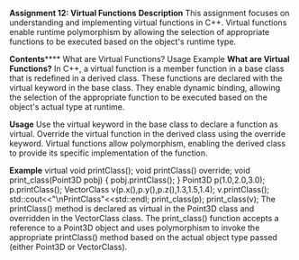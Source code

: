**Assignment 12: Virtual Functions**
**Description**
This assignment focuses on understanding and implementing virtual functions in C++. Virtual functions enable runtime polymorphism by allowing the selection of appropriate functions to be executed based on the object's runtime type.

**Contents******
What are Virtual Functions?
Usage
Example
**What are Virtual Functions?**
In C++, a virtual function is a member function in a base class that is redefined in a derived class. These functions are declared with the virtual keyword in the base class. They enable dynamic binding, allowing the selection of the appropriate function to be executed based on the object's actual type at runtime.

**Usage**
Use the virtual keyword in the base class to declare a function as virtual.
Override the virtual function in the derived class using the override keyword.
Virtual functions allow polymorphism, enabling the derived class to provide its specific implementation of the function.

**Example**
virtual void printClass();
void printClass() override;
void print_class(Point3D pobj) {
    pobj.printClass();
}
 Point3D p(1.0,2.0,3.0);
 p.printClass();
 VectorClass v(p.x(),p.y(),p.z(),1.3,1.5,1.4);
 v.printClass();
 std::cout<<"\nPrintClass"<<std::endl;
 print_class(p);
 print_class(v);
The printClass() method is declared as virtual in the Point3D class and overridden in the VectorClass class.
The print_class() function accepts a reference to a Point3D object and uses polymorphism to invoke the appropriate printClass() method based on the actual object type passed (either Point3D or VectorClass).
